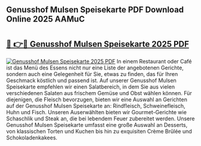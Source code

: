 ## Genusshof Mulsen Speisekarte PDF Download Online 2025 AAMuC

# <h2><a href="http://gc66a8e.nevu.top/?p=Genusshof+Mulsen+Speisekarte">🔗 👉🔴 Genusshof Mulsen Speisekarte 2025 PDF</a></h2>

[![Genusshof Mulsen Speisekarte 2025 PDF](https://i.imgur.com/dBaPXMq.png)](http://gc66a8e.nevu.top/?p=Genusshof+Mulsen+Speisekarte)
In einem Restaurant oder Café ist das Menü des Essens nicht nur eine Liste der angebotenen Gerichte, sondern auch eine Gelegenheit für Sie, etwas zu finden, das für Ihren Geschmack köstlich und passend ist. Auf unserer Genusshof Mulsen Speisekarte empfehlen wir einen Salatbereich, in dem Sie aus vielen verschiedenen Salaten aus frischem Gemüse und Obst wählen können. Für diejenigen, die Fleisch bevorzugen, bieten wir eine Auswahl an Gerichten auf der Genusshof Mulsen Speisekarte an: Rindfleisch, Schweinefleisch, Huhn und Fisch. Unseren Auserwählten bieten wir Gourmet-Gerichte wie Schaschlik und Steak an, die bei lebendem Feuer zubereitet werden. Unsere Genusshof Mulsen Speisekarte umfasst eine große Auswahl an Desserts, von klassischen Torten und Kuchen bis hin zu exquisiten Crème Brûlée und Schokoladenkakees.

